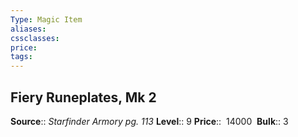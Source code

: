 ```yaml
---
Type: Magic Item
aliases:
cssclasses:
price: 
tags:
---
```

## Fiery Runeplates, Mk 2

**Source**:: _Starfinder Armory pg. 113_
**Level**:: 9
**Price**::  14000 
**Bulk**:: 3